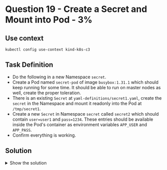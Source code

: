 # Question 19 - Create a Secret and Mount into Pod - 3%

## Use context

```shell
kubectl config use-context kind-k8s-c3
```

## Task Definition

- Do the following in a new Namespace `secret`.
- Create a Pod named `secret-pod` of image `busybox:1.31.1` which should keep running for some time. It should be able to run on master nodes as well, create the proper toleration.
- There is an existing `Secret` at `yaml-definitions/secret1.yaml`, create the `secret` in the Namespace and mount it readonly into the Pod at `/tmp/secret1`.
- Create a new `Secret` in Namespace `secret` called `secret2` which should contain `user=user1` and `pass=1234`. These entries should be available inside the Pod's container as environment variables `APP_USER` and `APP_PASS`.
- Confirm everything is working.

## Solution

<details>
  <summary>Show the solution</summary>

### Create the Namespace

```shell
k create ns secret
```

### Adjust the Namespace in secret1.yaml file

```shell
cp yaml-definitions/secret1.yaml 19-secret1.yaml
```

```shell
vim 19-secret1.yaml

# append or change namespace to metadata
namespace: secret
``` 

### Apply the file 19-secret1.yaml

```shell
k apply -f 19-secret1.yaml
```

### Create the second secret

```shell
k -n secret create secret generic secret2 --from-literal=user=user1 --from-literal=pass=1234
```

### Create a Pod template

```shell
k -n secret run secret-pod --image=busybox:1.31.1 -o yaml --dry-run=client -- sh -c "sleep 5d" > 19.yaml
```

### Add tolerations, env variables, volumeMounts and volumes

```shell
vim 19.yaml
```

Append the following configuration to the file:

```yaml
metadata:
  namespace: secret
spec:
  tolerations:
  - effect: NoSchedule
    key: node-role.kubernetes.io/master
  containers:
  - args:
    ...
    iamge: busybox:1.31.1
    env:
    - name: APP_USER
      valueFrom:
        secretKeyRef:
          name: secret2
          key: user
    - name: APP_PASS
      valueFrom:
        secretKeyRef:
          name: secret2
          key: pass
    volumeMounts:
    - name: secret1
      mountPath: /tmp/secret1
      readOnly: true
  volumes:
  - name: secret1
    secret:
      secretName: secret1
``` 

### Apply the yaml definition

```shell
k apply -f 19.yaml
```

### Check if all is correct

```shell
k -n secret exec secret-pod --env | grep APP
APP_PASS=1234
APP_USER=user1
```

```shell
k -n secret exec secret-pod -- find /temp/secret1
```

```shell
k -n secret exec secret-pod -- cat /tmp/secret1/halt
```

</details>
